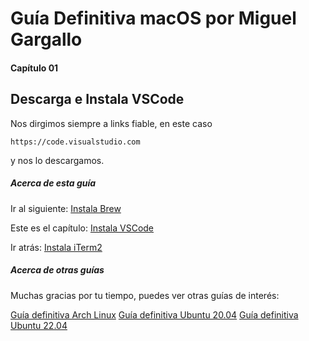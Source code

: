 # Guía Definitiva macOS por Miguel Gargallo


#### Capítulo 01
## Descarga e Instala VSCode


Nos dirgimos siempre a links fiable, en este caso

    https://code.visualstudio.com

y nos lo descargamos.


##### Acerca de esta guía

Ir al siguiente:
[Instala Brew](https://github.com/miguelgargallo/guia-definitiva-macos/blob/main/01-Instala-Brew.md)

Este es el capítulo:
[Instala VSCode](https://github.com/miguelgargallo/guia-definitiva-macos/blob/main/01-Instala-VSCode.md)

Ir atrás:
[Instala iTerm2](https://github.com/miguelgargallo/guia-definitiva-macos/blob/main/01-Instala-iTerm2.md)


##### Acerca de otras guías

Muchas gracias por tu tiempo, puedes ver otras guías de interés:

[Guía definitiva Arch Linux](https://github.com/miguelgargallo/Guia-Definitiva-Arch-Linux)
[Guía definitiva Ubuntu 20.04](https://github.com/miguelgargallo/Configurar-Ubuntu-20.04-LTS-Handshake-spanish-guia-Rithvik-Vibhu)
[Guía definitiva Ubuntu 22.04](https://github.com/miguelgargallo/Guia-Definitiva-Ubuntu-2204)

